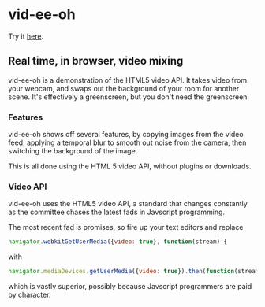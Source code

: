 # vid-ee-oh

Try it [here](https://donomii.github.io/vid-ee-oh/testvid.html).

## Real time, in browser, video mixing

vid-ee-oh is a demonstration of the HTML5 video API.  It takes video from your webcam, and swaps out the background of your room for another scene.  It's effectively a greenscreen, but you don't need the greenscreen.

### Features

vid-ee-oh shows off several features, by copying images from the video feed, applying a temporal blur to smooth out noise from  the camera, then switching the background of the image.

This is all done using the HTML 5 video API, without plugins or downloads.

### Video API

vid-ee-oh uses the HTML5 video API, a standard that changes constantly as the committee chases the latest fads in Javscript programming.

The most recent fad is promises, so fire up your text editors and replace 

```javascript
navigator.webkitGetUserMedia({video: true}, function(stream) {
```
with

```javascript
navigator.mediaDevices.getUserMedia({video: true}).then(function(stream) {
```

which is vastly superior, possibly because Javscript programmers are paid by character.
